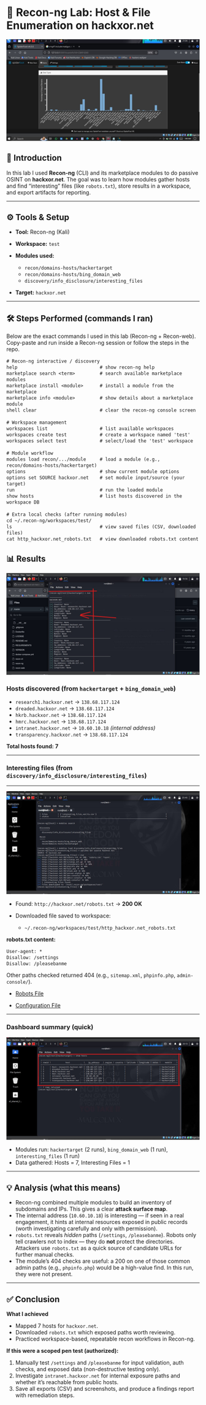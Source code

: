 # 🔎 Recon-ng Lab: Host & File Enumeration on **hackxor.net**

![image for hackxor.net](https://github.com/Fabelt14/Pen-Testing-Journey/blob/5dbd8ce18b997b3b648fc23081404c775cbd6132/Reconnaissance/Images/data%20page.jpg)

## 📌 Introduction

In this lab I used **Recon-ng** (CLI) and its marketplace modules to do passive OSINT on **hackxor.net**.
The goal was to learn how modules gather hosts and find “interesting” files (like `robots.txt`), store results in a workspace, and export artifacts for reporting.

---

## ⚙️ Tools & Setup

* **Tool:** Recon-ng (Kali)
* **Workspace:** `test`
* **Modules used:**

  * `recon/domains-hosts/hackertarget`
  * `recon/domains-hosts/bing_domain_web`
  * `discovery/info_disclosure/interesting_files`
* **Target:** `hackxor.net`

---

## 🛠️ Steps Performed (commands I ran)

Below are the exact commands I used in this lab (Recon-ng + Recon-web). Copy-paste and run inside a Recon-ng session or follow the steps in the repo.

```text
# Recon-ng interactive / discovery
help                              # show recon-ng help
marketplace search <term>         # search available marketplace modules
marketplace install <module>      # install a module from the marketplace
marketplace info <module>         # show details about a marketplace module
shell clear                       # clear the recon-ng console screen

# Workspace management
workspaces list                   # list available workspaces
workspaces create test            # create a workspace named 'test'
workspaces select test            # select/load the 'test' workspace

# Module workflow
modules load recon/.../module     # load a module (e.g., recon/domains-hosts/hackertarget)
options                           # show current module options
options set SOURCE hackxor.net    # set module input/source (your target)
run                               # run the loaded module
show hosts                        # list hosts discovered in the workspace DB

# Extra local checks (after running modules)
cd ~/.recon-ng/workspaces/test/
ls                                # view saved files (CSV, downloaded files)
cat http_hackxor.net_robots.txt   # view downloaded robots.txt content

```

## 📊 Results

![result for hackxor.net](https://github.com/Fabelt14/Pen-Testing-Journey/blob/6f273c6ba71bbb11c83167c41c6d98abd17e084c/Reconnaissance/Images/hackxor%20result%201.jpg)

### Hosts discovered (from `hackertarget` + `bing_domain_web`)

* `research1.hackxor.net` → `138.68.117.124`
* `dreaded.hackxor.net`   → `138.68.117.124`
* `hkrb.hackxor.net`      → `138.68.117.124`
* `hmrc.hackxor.net`      → `138.68.117.124`
* `intranet.hackxor.net`  → `10.60.10.18`  *(internal address)*
* `transparency.hackxor.net` → `138.68.117.124`

**Total hosts found:** **7**

---

### Interesting files (from `discovery/info_disclosure/interesting_files`)
---
![image for hackxor.net](https://github.com/Fabelt14/Pen-Testing-Journey/blob/6f273c6ba71bbb11c83167c41c6d98abd17e084c/Reconnaissance/Images/discovery%20files.jpg)

* Found: `http://hackxor.net/robots.txt` → **200 OK**
* Downloaded file saved to workspace:

  * `~/.recon-ng/workspaces/test/http_hackxor.net_robots.txt`

**robots.txt content:**

```text
User-agent: *
Disallow: /settings
Disallow: /pleasebanme
```

Other paths checked returned 404 (e.g., `sitemap.xml`, `phpinfo.php`, `admin-console/`).

* [Robots File](https://github.com/Fabelt14/Pen-Testing-Journey/blob/6f273c6ba71bbb11c83167c41c6d98abd17e084c/Reconnaissance/Files/http_hackxor.net_robots.txt)

* [Configuration File](https://github.com/Fabelt14/Pen-Testing-Journey/blob/6f273c6ba71bbb11c83167c41c6d98abd17e084c/Reconnaissance/Files/config.dat)

---

### Dashboard summary (quick)

![image for hackxor.net](https://github.com/Fabelt14/Pen-Testing-Journey/blob/6f273c6ba71bbb11c83167c41c6d98abd17e084c/Reconnaissance/Images/hackxor%20show%20host.jpg)

* Modules run: `hackertarget` (2 runs), `bing_domain_web` (1 run), `interesting_files` (1 run)
* Data gathered: Hosts = 7, Interesting Files = 1

---

## 💡 Analysis (what this means)

* Recon-ng combined multiple modules to build an inventory of subdomains and IPs. This gives a clear **attack surface map**.
* The internal address (`10.60.10.18`) is interesting — if seen in a real engagement, it hints at internal resources exposed in public records (worth investigating carefully and only with permission).
* `robots.txt` reveals *hidden* paths (`/settings`, `/pleasebanme`). Robots only tell crawlers not to index — they do **not** protect the directories. Attackers use `robots.txt` as a quick source of candidate URLs for further manual checks.
* The module’s 404 checks are useful: a 200 on one of those common admin paths (e.g., `phpinfo.php`) would be a high-value find. In this run, they were not present.

---

## ✅ Conclusion

**What I achieved**

* Mapped 7 hosts for `hackxor.net`.
* Downloaded `robots.txt` which exposed paths worth reviewing.
* Practiced workspace-based, repeatable recon workflows in Recon-ng.

**If this were a scoped pen test (authorized):**

1. Manually test `/settings` and `/pleasebanme` for input validation, auth checks, and exposed data (non-destructive testing only).
2. Investigate `intranet.hackxor.net` for internal exposure paths and whether it’s reachable from public hosts.
3. Save all exports (CSV) and screenshots, and produce a findings report with remediation steps.
